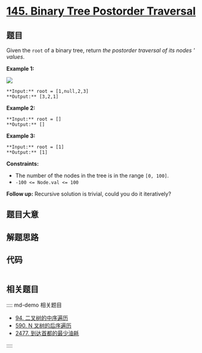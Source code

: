 # [145. Binary Tree Postorder Traversal](https://leetcode.com/problems/binary-tree-postorder-traversal)

## 题目

Given the `root` of a binary tree, return _the postorder traversal of its
nodes ' values_.



**Example 1:**

![](https://assets.leetcode.com/uploads/2020/08/28/pre1.jpg)

    
    
    **Input:** root = [1,null,2,3]
    **Output:** [3,2,1]
    

**Example 2:**

    
    
    **Input:** root = []
    **Output:** []
    

**Example 3:**

    
    
    **Input:** root = [1]
    **Output:** [1]
    



**Constraints:**

  * The number of the nodes in the tree is in the range `[0, 100]`.
  * `-100 <= Node.val <= 100`



**Follow up:** Recursive solution is trivial, could you do it iteratively?


## 题目大意

## 解题思路

## 代码

```javascript

```

## 相关题目

:::: md-demo 相关题目
- [94. 二叉树的中序遍历](./0094.md)
- [590. N 叉树的后序遍历](https://leetcode.com/problems/n-ary-tree-postorder-traversal)
- [2477. 到达首都的最少油耗](https://leetcode.com/problems/minimum-fuel-cost-to-report-to-the-capital)

::::
